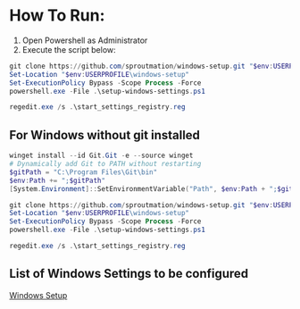 # How To Run:

1. Open Powershell as Administrator
2. Execute the script below:

```powershell
git clone https://github.com/sproutmation/windows-setup.git "$env:USERPROFILE\windows-setup"
Set-Location "$env:USERPROFILE\windows-setup"
Set-ExecutionPolicy Bypass -Scope Process -Force
powershell.exe -File .\setup-windows-settings.ps1

regedit.exe /s .\start_settings_registry.reg
```


## For Windows without git installed

```powershell
winget install --id Git.Git -e --source winget
# Dynamically add Git to PATH without restarting
$gitPath = "C:\Program Files\Git\bin"
$env:Path += ";$gitPath"
[System.Environment]::SetEnvironmentVariable("Path", $env:Path + ";$gitPath", [System.EnvironmentVariableTarget]::Machine)

git clone https://github.com/sproutmation/windows-setup.git "$env:USERPROFILE\windows-setup"
Set-Location "$env:USERPROFILE\windows-setup" 
Set-ExecutionPolicy Bypass -Scope Process -Force
powershell.exe -File .\setup-windows-settings.ps1

regedit.exe /s .\start_settings_registry.reg
```

## List of Windows Settings to be configured
[Windows Setup](windows_setup.md)
